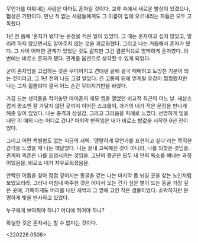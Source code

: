 무언가를 이뤄내는 사람은 아마도 혼자일 것이다. 교류 속에서 새로운 발상이 있겠으나, 협상은 기만이다. 만난 적 없는 사람들에게도 그 이름이 입에 오르내리는 자들은 모두 고독했다

1년 전 쯤에 '혼자가 됐다'는 문장을 적은 일이 있었다. 그 때는 혼자이고 싶지 않았고, 알리려 하지 않으면서도 알아주지 않는 것을 괴로워했다. 그리고 나는 거듭해서 혼자가 됐다. 그 사이 어떠한 관계가 있었던 것도 같지만 그건 결론적으로 명백하게 혼자였다. 이번에는 비로소 혼자가 됐다. 관계를 옵션으로 생각할 수 있게 되었다.

굳이 혼자임을 고집하는 것은 무디어지고 견뎌낸 끝에 결국 패배하고 도망친 기분이 되는 것이라고, 그 1년 전의 나도 그걸 알았다. 긴 고통의 뒤에 얻게될 유감이 찝찝했지만 나는 그저 휩쓸리다 결국 어느 순간 무뎌지기만을 바랬다. 

가끔 드는 생각들을 적어놓던 아이폰의 메모 앱을 열었던 비교적 최근의 어느 날. 새삼스럽게 평소엔 잘 가닿지 않던 곳까지 이어진 스크롤이, 과거의 내가 적은 문장을 만나게 해준 일이 있었다. 나는 충격과 상실감, 그리고 그리움을 차례로 느꼈다. 선명하게 빛을 내던 이 때의 나는 어디로 갔나? 마지막 반짝임은 내가 비로소 밥값을 시작한 6년 전이었다.

그리고 어떤 특별함도 없는 지금의 새벽. '맹렬하게 무언가를 표현하고 싶다'라는 묵직한 감각을 느꼈을 때 나는 깨달았다. 나는 끝내 고독해진 것이 아니라, 나를 되찾은 것임을. 관계와 의존은 나를 오염시키는 것임을. 고난의 행군은 모두 내 안의 독소를 빼내는 과정이었음을. 비로소 내가 자유로워졌음을.

안락한 어둠을 찾아 점점 깊어지는 동굴을 걷는 나는 마지막 몸 뉘일 곳을 찾는 노인처럼 보였으리라. 그러나 마침내 마주한 것은 어디서 오는 건가 싶은 볕이 드는 동굴 가장 깊은 곳에, 기특하게도 머리를 내민 새싹과 그 옆에 고인 작은 샘물이었다. 소박하지만 분명하게 빛을 반사하고 있었다.

누구에게 보여줘야 하나?
어디에 적어야 하나?

확실한 것은 혼자서는 할 수 없다는 것이다.

<220228 0508>